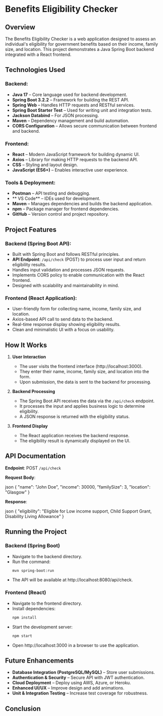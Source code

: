 # Benefits Eligibility Checker

## Overview

The Benefits Eligibility Checker is a web application designed to assess an individual's eligibility for government benefits based on their income, family size, and location. This project demonstrates a Java Spring Boot backend integrated with a React frontend.

## Technologies Used

### Backend:

- **Java 17** – Core language used for backend development.
- **Spring Boot 3.2.2** – Framework for building the REST API.
- **Spring Web** – Handles HTTP requests and RESTful services.
- **Spring Boot Starter Test** – Used for writing unit and integration tests.
- **Jackson Databind** – For JSON processing.
- **Maven** – Dependency management and build automation.
- **CORS Configuration** – Allows secure communication between frontend and backend.

### Frontend:

- **React** – Modern JavaScript framework for building dynamic UI.
- **Axios** – Library for making HTTP requests to the backend API.
- **CSS** – Styling and layout design.
- **JavaScript (ES6+)** – Enables interactive user experience.

### Tools & Deployment:

- **Postman** – API testing and debugging.
- ** VS Code** – IDEs used for development.
- **Maven** – Manages dependencies and builds the backend application.
- **npm** – Package manager for frontend dependencies.
- **GitHub** – Version control and project repository.

## Project Features

### Backend (Spring Boot API):

- Built with Spring Boot and follows RESTful principles.
- **API Endpoint**: `/api/check` (POST) to process user input and return eligibility results.
- Handles input validation and processes JSON requests.
- Implements CORS policy to enable communication with the React frontend.
- Designed with scalability and maintainability in mind.

### Frontend (React Application):

- User-friendly form for collecting name, income, family size, and location.
- Axios-based API call to send data to the backend.
- Real-time response display showing eligibility results.
- Clean and minimalistic UI with a focus on usability.

## How It Works

1. **User Interaction**
   - The user visits the frontend interface (http://localhost:3000).
   - They enter their name, income, family size, and location into the form.
   - Upon submission, the data is sent to the backend for processing.

2. **Backend Processing**
   - The Spring Boot API receives the data via the `/api/check` endpoint.
   - It processes the input and applies business logic to determine eligibility.
   - A JSON response is returned with the eligibility status.

3. **Frontend Display**
   - The React application receives the backend response.
   - The eligibility result is dynamically displayed on the UI.

## API Documentation

**Endpoint**: POST `/api/check`

**Request Body**:

json
{
"name": "John Doe",
"income": 30000,
"familySize": 3,
"location": "Glasgow"
}

**Response**:

json
{
"eligibility": "Eligible for Low income support, Child Support Grant, Disability Living Allowance"
}

## Running the Project

### Backend (Spring Boot)

- Navigate to the backend directory.
- Run the command:
  ```bash
  mvn spring-boot:run
  ```
- The API will be available at http://localhost:8080/api/check.

### Frontend (React)

- Navigate to the frontend directory.
- Install dependencies:
  ```bash
  npm install
  ```
- Start the development server:
  ```bash
  npm start
  ```
- Open http://localhost:3000 in a browser to use the application.

## Future Enhancements

- **Database Integration (PostgreSQL/MySQL)** – Store user submissions.
- **Authentication & Security** – Secure API with JWT authentication.
- **Cloud Deployment** – Deploy using AWS, Azure, or Heroku.
- **Enhanced UI/UX** – Improve design and add animations.
- **Unit & Integration Testing** – Increase test coverage for robustness.

## Conclusion

